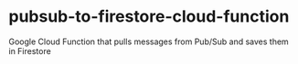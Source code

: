 # pubsub-to-firestore-cloud-function
Google Cloud Function that pulls messages from Pub/Sub and saves them in Firestore
